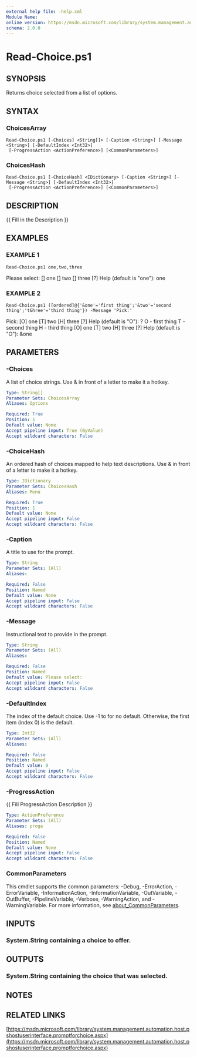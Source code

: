 ```yaml
---
external help file: -help.xml
Module Name:
online version: https://msdn.microsoft.com/library/system.management.automation.host.pshostuserinterface.promptforchoice.aspx
schema: 2.0.0
---
```


# Read-Choice.ps1

## SYNOPSIS
Returns choice selected from a list of options.

## SYNTAX

### ChoicesArray
```
Read-Choice.ps1 [-Choices] <String[]> [-Caption <String>] [-Message <String>] [-DefaultIndex <Int32>]
 [-ProgressAction <ActionPreference>] [<CommonParameters>]
```

### ChoicesHash
```
Read-Choice.ps1 [-ChoiceHash] <IDictionary> [-Caption <String>] [-Message <String>] [-DefaultIndex <Int32>]
 [-ProgressAction <ActionPreference>] [<CommonParameters>]
```

## DESCRIPTION
{{ Fill in the Description }}

## EXAMPLES

### EXAMPLE 1
```
Read-Choice.ps1 one,two,three
```

Please select:
\[\] one  \[\] two  \[\] three  \[?\] Help (default is "one"):
one

### EXAMPLE 2
```
Read-Choice.ps1 ([ordered]@{'&one'='first thing';'&two'='second thing';'t&hree'='third thing'}) -Message 'Pick:'
```

Pick:
\[O\] one  \[T\] two  \[H\] three  \[?\] Help (default is "O"): ?
O - first thing
T - second thing
H - third thing
\[O\] one  \[T\] two  \[H\] three  \[?\] Help (default is "O"):
&one

## PARAMETERS

### -Choices
A list of choice strings.
Use & in front of a letter to make it a hotkey.

```yaml
Type: String[]
Parameter Sets: ChoicesArray
Aliases: Options

Required: True
Position: 1
Default value: None
Accept pipeline input: True (ByValue)
Accept wildcard characters: False
```

### -ChoiceHash
An ordered hash of choices mapped to help text descriptions.
Use & in front of a letter to make it a hotkey.

```yaml
Type: IDictionary
Parameter Sets: ChoicesHash
Aliases: Menu

Required: True
Position: 1
Default value: None
Accept pipeline input: False
Accept wildcard characters: False
```

### -Caption
A title to use for the prompt.

```yaml
Type: String
Parameter Sets: (All)
Aliases:

Required: False
Position: Named
Default value: None
Accept pipeline input: False
Accept wildcard characters: False
```

### -Message
Instructional text to provide in the prompt.

```yaml
Type: String
Parameter Sets: (All)
Aliases:

Required: False
Position: Named
Default value: Please select:
Accept pipeline input: False
Accept wildcard characters: False
```

### -DefaultIndex
The index of the default choice.
Use -1 to for no default.
Otherwise, the first item (index 0) is the default.

```yaml
Type: Int32
Parameter Sets: (All)
Aliases:

Required: False
Position: Named
Default value: 0
Accept pipeline input: False
Accept wildcard characters: False
```

### -ProgressAction
{{ Fill ProgressAction Description }}

```yaml
Type: ActionPreference
Parameter Sets: (All)
Aliases: proga

Required: False
Position: Named
Default value: None
Accept pipeline input: False
Accept wildcard characters: False
```

### CommonParameters
This cmdlet supports the common parameters: -Debug, -ErrorAction, -ErrorVariable, -InformationAction, -InformationVariable, -OutVariable, -OutBuffer, -PipelineVariable, -Verbose, -WarningAction, and -WarningVariable. For more information, see [about_CommonParameters](http://go.microsoft.com/fwlink/?LinkID=113216).

## INPUTS

### System.String containing a choice to offer.
## OUTPUTS

### System.String containing the choice that was selected.
## NOTES

## RELATED LINKS

[https://msdn.microsoft.com/library/system.management.automation.host.pshostuserinterface.promptforchoice.aspx](https://msdn.microsoft.com/library/system.management.automation.host.pshostuserinterface.promptforchoice.aspx)

